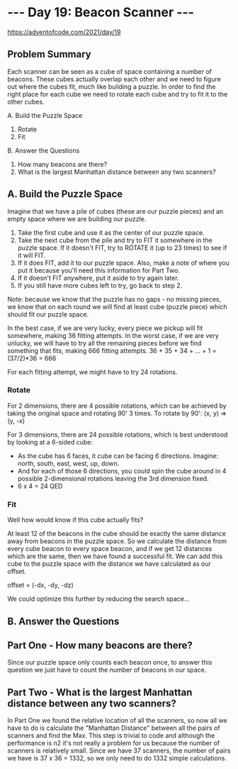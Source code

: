 # --- Day 19: Beacon Scanner ---
https://adventofcode.com/2021/day/19

## Problem Summary

Each scanner can be seen as a cube of space containing a number of beacons. These cubes actually overlap each other and we need to figure out where the cubes fit, much like building a puzzle. In order to find the right place for each cube we need to rotate each cube and try to fit it to the other cubes.

A. Build the Puzzle Space

1. Rotate
2. Fit

B. Answer the Questions

1. How many beacons are there?
2. What is the largest Manhattan distance between any two scanners?

## A. Build the Puzzle Space

Imagine that we have a pile of cubes (these are our puzzle pieces) and an empty space where we are building our puzzle.

1. Take the first cube and use it as the center of our puzzle space.
2. Take the next cube from the pile and try to FIT it somewhere in the puzzle space. If it doesn't FIT, try to ROTATE it (up to 23 times) to see if it will FIT.
3. If it does FIT, add it to our puzzle space. Also, make a note of where you put it because you'll need this information for Part Two.
4. If it doesn't FIT anywhere, put it aside to try again later.
5. If you still have more cubes left to try, go back to step 2.

Note: because we know that the puzzle has no gaps - no missing pieces, we know that on each round we will find at least cube (puzzle piece) which should fit our puzzle space.

In the best case, if we are very lucky, every piece we pickup will fit somewhere, making 36 fitting attempts.
In the worst case, if we are very unlucky, we will have to try all the remaining pieces before we find something that fits, making 666 fitting attempts. 36 + 35 + 34 + ... + 1 = (37/2)*36 = 666

For each fitting attempt, we might have to try 24 rotations.

### Rotate

For 2 dimensions, there are 4 possible rotations, which can be achieved by taking the original space and rotating 90' 3 times.
To rotate by 90': (x, y) => (y, -x)

For 3 dimensions, there are 24 possible rotations, which is best understood by looking at a 6-sided cube:
- As the cube has 6 faces, it cube can be facing 6 directions. Imagine: north, south, east, west, up, down.
- And for each of those 6 directions, you could spin the cube around in 4 possible 2-dimensional rotations leaving the 3rd dimension fixed.
- 6 x 4 = 24 QED

### Fit

Well how would know if this cube actually fits?

At least 12 of the beacons in the cube should be exactly the same distance away from beacons in the puzzle space.
So we calculate the distance from every cube beacon to every space beacon, and if we get 12 distances which are the same, then we have found a successful fit.
We can add this cube to the puzzle space with the distance we have calculated as our offset.

offset = (-dx, -dy, -dz)

We could optimize this further by reducing the search space...

## B. Answer the Questions

## Part One - How many beacons are there?

Since our puzzle space only counts each beacon once, to answer this question we just have to count the number of beacons in our space.

## Part Two - What is the largest Manhattan distance between any two scanners?

In Part One we found the relative location of all the scanners, so now all we have to do is calculate the "Manhattan Distance" between all the pairs of scanners and find the Max. This step is trivial to code and although the performance is n2 it's not really a problem for us because the number of scanners is relatively small. Since we have 37 scanners, the number of pairs we have is 37 x 36 = 1332, so we only need to do 1332 simple calculations.